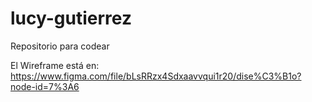 # lucy-gutierrez
Repositorio para codear 

El Wireframe está en:
https://www.figma.com/file/bLsRRzx4Sdxaavvqui1r20/dise%C3%B1o?node-id=7%3A6
